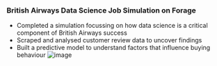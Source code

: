 
### British Airways Data Science Job Simulation on Forage 
- Completed a simulation focussing on how data science is a critical component
of British Airways success
- Scraped and analysed customer review data to uncover findings
- Built a predictive model to understand factors that influence buying
behaviour
![image](https://github.com/JOCRZ/BritishAirways-Intership/assets/102395357/5a1ec449-0136-49f7-8fa3-db957848aaa1)
